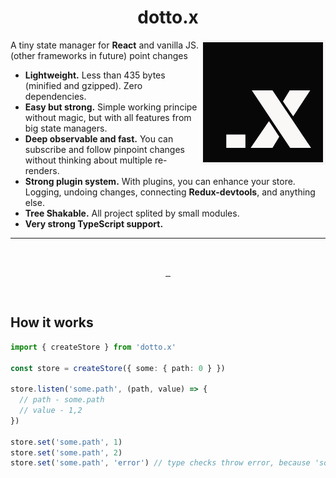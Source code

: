 <h1 align="center">dotto.x</h1>

<img align="right" src="https://raw.githubusercontent.com/dottostack/dotto.x/main/logo.png" width="200px" alt="dotto.x - lightweight state manager">

A tiny state manager for **React**
and vanilla JS. (other frameworks in future)
point changes

- **Lightweight.** Less than 435 bytes (minified and gzipped). Zero dependencies.
- **Easy but strong.** Simple working principe without magic, but with all features from big state managers.
- **Deep observable and fast.** You can subscribe and follow pinpoint changes without thinking about multiple re-renders.
- **Strong plugin system.** With plugins, you can enhance your store. Logging, undoing changes, connecting **Redux-devtools**, and anything else.
- **Tree Shakable.** All project splited by small modules.
- **Very strong TypeScript support.**
<hr>
<br>
<p align="center">
  <a aria-label="NPM version" href="https://www.npmjs.com/package/dotto.x">
    <img alt="" src="https://img.shields.io/npm/v/dotto.x.svg?style=for-the-badge&labelColor=000000">
  </a>
  <a aria-label="License" href="https://github.com/dottostack/dotto.x/blob/main/license.md">
    <img alt="" src="https://img.shields.io/npm/l/dotto.x.svg?style=for-the-badge&labelColor=000000">
  </a>
  <a aria-label="Twitter" href="https://twitter.com/eddartdort">
    <img alt="" src="https://img.shields.io/twitter/follow/eddartdort?labelColor=000000&color=1da1f2&label=Twitter&style=for-the-badge">
  </a>
</p>
<br>

## How it works

```ts
import { createStore } from 'dotto.x'

const store = createStore({ some: { path: 0 } })

store.listen('some.path', (path, value) => {
  // path - some.path
  // value - 1,2
})

store.set('some.path', 1)
store.set('some.path', 2)
store.set('some.path', 'error') // type checks throw error, because 'some.path' most be a number.
```

